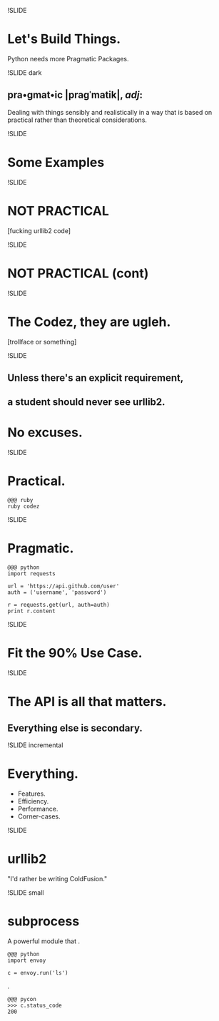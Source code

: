 !SLIDE
# Let's Build Things.

Python needs more Pragmatic Packages.

!SLIDE dark

## pra•gmat•ic |pragˈmatik|, *adj*:
Dealing with things sensibly and realistically in a way that is
based on practical rather than theoretical considerations.

!SLIDE
# Some Examples

!SLIDE
# NOT PRACTICAL

[fucking urllib2 code]

!SLIDE
# NOT PRACTICAL (cont)


!SLIDE
# The Codez, they are ugleh.

[trollface or something]

!SLIDE
## Unless there's an explicit requirement,
## a student should never see urllib2.

# No excuses.

!SLIDE
# Practical.

    @@@ ruby
    ruby codez

!SLIDE
# Pragmatic.

    @@@ python
    import requests

    url = 'https://api.github.com/user'
    auth = ('username', 'password')

    r = requests.get(url, auth=auth)
    print r.content


!SLIDE
# Fit the 90% Use Case.

!SLIDE
# The API is all that matters.

## Everything else is secondary.

!SLIDE incremental
# Everything.

- Features.
- Efficiency.
- Performance.
- Corner-cases.

!SLIDE
# urllib2

"I'd rather be writing ColdFusion."

!SLIDE small
# subprocess

A powerful module that .

    @@@ python
    import envoy

    c = envoy.run('ls')
.

    @@@ pycon
    >>> c.status_code
    200
